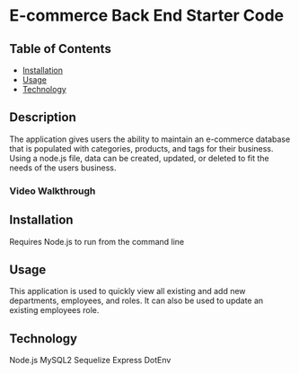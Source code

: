 # E-commerce Back End Starter Code

## Table of Contents

- [Installation](#installation)
- [Usage](#usage)
- [Technology](#technology)

## Description

The application gives users the ability to maintain an e-commerce database that is populated with categories, products, and tags for their business.
Using a node.js file, data can be created, updated, or deleted to fit the needs of the users business.

### Video Walkthrough

## Installation

Requires Node.js to run from the command line

## Usage

This application is used to quickly view all existing and add new departments, employees, and roles. It can also be used to update an existing employees role.

## Technology

Node.js
MySQL2
Sequelize
Express
DotEnv
